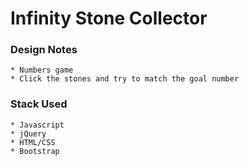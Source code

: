 # Infinity Stone Collector

### Design Notes
	* Numbers game
	* Click the stones and try to match the goal number

### Stack Used
	* Javascript
	* jQuery
	* HTML/CSS
	* Bootstrap